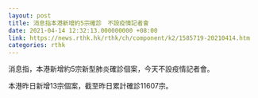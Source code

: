 ```yaml
---
layout: post
title: 消息指本港新增約5宗確診　不設疫情記者會
date: 2021-04-14 12:32:13.000000000 +08:00
link: https://news.rthk.hk/rthk/ch/component/k2/1585719-20210414.htm
categories: rthk
---
```


消息指，本港新增約5宗新型肺炎確診個案，今天不設疫情記者會。

本港昨日新增13宗個案，截至昨日累計確診11607宗。
